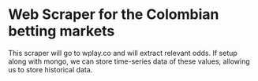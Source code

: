 # Web Scraper for the Colombian betting markets

This scraper will go to wplay.co and will extract relevant odds. If setup along with mongo, we can store time-series data of these values, allowing us to store historical data.
